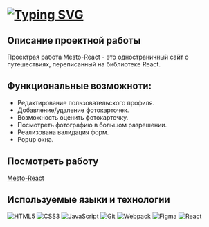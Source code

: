 # [![Typing SVG](https://readme-typing-svg.demolab.com?font=Fira+Code&pause=1000&width=435&lines=%D0%9F%D1%80%D0%BE%D0%B5%D0%BA%D1%82%D0%BD%D0%B0%D1%8F+%D1%80%D0%B0%D0%B1%D0%BE%D1%82%D0%B0+Mesto-React)](https://git.io/typing-svg)

## Описание проектной работы

Проектрая работа Mesto-React - это одностраничный сайт о путешествиях, переписанный на библиотеке React.

## Функциональные возможноти:

- Редактирование пользовательского профиля.
- Добавление/удаление фотокарточек.
- Возможность оценить фотокарточку.
- Посмотреть фотографию в большом разрешении.
- Реализована валидация форм.
- Popup окна.

## Посмотреть работу

[Mesto-React](https://spacestrix.github.io/mesto-react/)

## Используемые языки и технологии

![HTML5](https://img.shields.io/badge/html5-%23E34F26.svg?style=for-the-badge&logo=html5&logoColor=white)
![CSS3](https://img.shields.io/badge/css3-%231572B6.svg?style=for-the-badge&logo=css3&logoColor=white)
![JavaScript](https://img.shields.io/badge/javascript-%23323330.svg?style=for-the-badge&logo=javascript&logoColor=%23F7DF1E)
![Git](https://img.shields.io/badge/git-%23F05033.svg?style=for-the-badge&logo=git&logoColor=white)
![Webpack](https://img.shields.io/badge/webpack-%238DD6F9.svg?style=for-the-badge&logo=webpack&logoColor=black)
![Figma](https://img.shields.io/badge/figma-%23F24E1E.svg?style=for-the-badge&logo=figma&logoColor=white)
![React](https://img.shields.io/badge/react-%2320232a.svg?style=for-the-badge&logo=react&logoColor=%2361DAFB)

